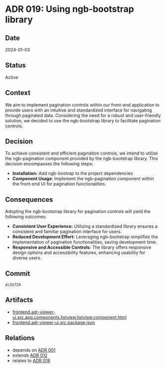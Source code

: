 # ADR 019: Using ngb-bootstrap library

## Date

2024-01-03

## Status

Active

## Context

We aim to implement pagination controls within our front-end application to provide users with an intuitive and standardized interface for navigating through paginated data. Considering the need for a robust and user-friendly solution, we decided to use the ngb-bootstrap library to facilitate pagination controls.

## Decision

To achieve consistent and efficient pagination controls, we intend to utilize the ngb-pagination component provided by the ngb-bootstrap library. This decision encompasses the following steps:

- **Installation:** Add ngb-bootrap to the project dependencies
- **Component Usage**: Implement the ngb-pagination component within the front-end UI for pagination functionalities.

## Consequences

Adopting the ngb-bootstrap library for pagination controls will yield the following outcomes:

- **Consistent User Experience:** Utilizing a standardized library ensures a consistent and familiar pagination interface for users.
- **Reduced Development Effort:**  Leveraging ngb-bootstrap simplifies the implementation of pagination functionalities, saving development time.
- **Responsive and Accessible Controls:** The library offers responsive design options and accessibility features, enhancing usability for diverse users.

## Commit

`dc55729`

## Artifacts
- [frontend.adr-viewer-ui.src.app.components.listview.listview.component.html](../../frontend/adr-viewer-ui/src/app/components/listview/listview.component.html)
- [frontend.adr-viewer-ui.src.package.json](../../frontend/adr-viewer-ui/src/package.json)

## Relations

- depends on [ADR 001](adr-016.md)
- extends [ADR 012](adr-012.md)
- relates to [ADR 018](adr-018.md)
